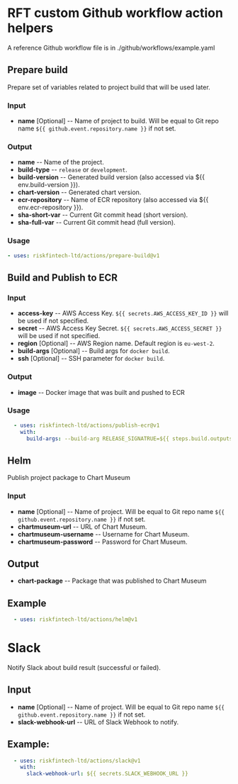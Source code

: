 # RFT custom Github workflow action helpers
A reference Github workflow file is in ./github/workflows/example.yaml

## Prepare build
Prepare set of variables related to project build that will be used later.

### Input
* **name** [Optional] -- Name of project to build. Will be equal to Git repo name `${{ github.event.repository.name }}` if not set.

### Output
* **name** -- Name of the project.  
* **build-type** -- `release` or `development`.
* **build-version** -- Generated build version (also accessed via ${{ env.build-version }}).
* **chart-version** -- Generated chart version.
* **ecr-repository** -- Name of ECR repository (also accessed via ${{ env.ecr-repository }}).
* **sha-short-var** -- Current Git commit head (short version).
* **sha-full-var** -- Current Git commit head (full version).

### Usage
```yaml
- uses: riskfintech-ltd/actions/prepare-build@v1
```

## Build and Publish to ECR

### Input
* **access-key** -- AWS Access Key. `${{ secrets.AWS_ACCESS_KEY_ID }}` will be used if not specified.
* **secret** -- AWS Access Key Secret. `${{ secrets.AWS_ACCESS_SECRET }}` will be used if not specified.
* **region** [Optional] -- AWS Region name. Default region is `eu-west-2`.
* **build-args** [Optional] -- Build args for `docker build`.
* **ssh** [Optional] -- SSH parameter for `docker build`.

### Output
* **image** -- Docker image that was built and pushed to ECR

### Usage
```yaml
  - uses: riskfintech-ltd/actions/publish-ecr@v1
    with:
      build-args: --build-arg RELEASE_SIGNATRUE=${{ steps.build.outputs.name }}-${{ env.build_version }}
```

## Helm
Publish project package to Chart Museum

### Input
* **name** [Optional] -- Name of project. Will be equal to Git repo name `${{ github.event.repository.name }}` if not set. 
* **chartmuseum-url** -- URL of Chart Museum.
* **chartmuseum-username** -- Username for Chart Museum.
* **chartmuseum-password** -- Password for Chart Museum.

## Output
* **chart-package** -- Package that was published to Chart Museum

## Example
```yaml
  - uses: riskfintech-ltd/actions/helm@v1
```

# Slack
Notify Slack about build result (successful or failed).

## Input
* **name** [Optional] -- Name of project. Will be equal to Git repo name `${{ github.event.repository.name }}` if not set. 
* **slack-webhook-url** -- URL of Slack Webhook to notify.

## Example:
```yaml
  - uses: riskfintech-ltd/actions/slack@v1
    with:
      slack-webhook-url: ${{ secrets.SLACK_WEBHOOK_URL }}
```